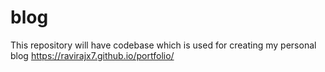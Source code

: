 # blog
This repository will have codebase which is used for creating my personal blog https://ravirajx7.github.io/portfolio/

